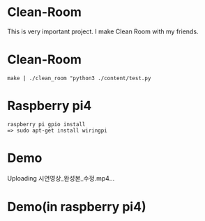 # Clean-Room
This is very important project.
I make Clean Room with my friends.

# Clean-Room
    make | ./clean_room "python3 ./content/test.py

# Raspberry pi4
    raspberry pi gpio install
    => sudo apt-get install wiringpi

# Demo   

Uploading 시연영상_완성본_수정.mp4…

# Demo(in raspberry pi4)


